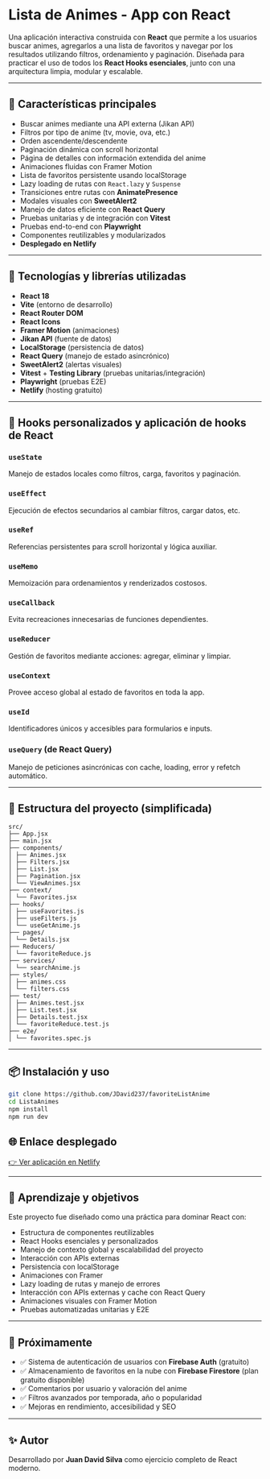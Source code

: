 # Lista de Animes - App con React

Una aplicación interactiva construida con **React** que permite a los usuarios buscar animes, agregarlos a una lista de favoritos y navegar por los resultados utilizando filtros, ordenamiento y paginación. Diseñada para practicar el uso de todos los **React Hooks esenciales**, junto con una arquitectura limpia, modular y escalable.

---

## 🚀 Características principales

* Buscar animes mediante una API externa (Jikan API)
* Filtros por tipo de anime (tv, movie, ova, etc.)
* Orden ascendente/descendente
* Paginación dinámica con scroll horizontal
* Página de detalles con información extendida del anime
* Animaciones fluidas con Framer Motion
* Lista de favoritos persistente usando localStorage
* Lazy loading de rutas con `React.lazy` y `Suspense`
* Transiciones entre rutas con **AnimatePresence**
* Modales visuales con **SweetAlert2**
* Manejo de datos eficiente con **React Query**
* Pruebas unitarias y de integración con **Vitest**
* Pruebas end-to-end con **Playwright**
* Componentes reutilizables y modularizados
* **Desplegado en Netlify**

---

## 🔧 Tecnologías y librerías utilizadas

* **React 18**
* **Vite** (entorno de desarrollo)
* **React Router DOM**
* **React Icons**
* **Framer Motion** (animaciones)
* **Jikan API** (fuente de datos)
* **LocalStorage** (persistencia de datos)
* **React Query** (manejo de estado asincrónico)
* **SweetAlert2** (alertas visuales)
* **Vitest** + **Testing Library** (pruebas unitarias/integración)
* **Playwright** (pruebas E2E)
* **Netlify** (hosting gratuito)

---

## 🧠 Hooks personalizados y aplicación de hooks de React

### `useState`

Manejo de estados locales como filtros, carga, favoritos y paginación.

### `useEffect`

Ejecución de efectos secundarios al cambiar filtros, cargar datos, etc.

### `useRef`

Referencias persistentes para scroll horizontal y lógica auxiliar.

### `useMemo`

Memoización para ordenamientos y renderizados costosos.

### `useCallback`

Evita recreaciones innecesarias de funciones dependientes.

### `useReducer`

Gestión de favoritos mediante acciones: agregar, eliminar y limpiar.

### `useContext`

Provee acceso global al estado de favoritos en toda la app.

### `useId`

Identificadores únicos y accesibles para formularios e inputs.

### `useQuery` (de React Query)

Manejo de peticiones asincrónicas con cache, loading, error y refetch automático.

---

## 📁 Estructura del proyecto (simplificada)

```
src/
├── App.jsx
├── main.jsx
├── components/
│ ├── Animes.jsx
│ ├── Filters.jsx
│ ├── List.jsx
│ ├── Pagination.jsx
│ └── ViewAnimes.jsx
├── context/
│ └── Favorites.jsx
├── hooks/
│ ├── useFavorites.js
│ ├── useFilters.js
│ └── useGetAnime.js
├── pages/
│ └── Details.jsx
├── Reducers/
│ └── favoriteReduce.js
├── services/
│ └── searchAnime.js
├── styles/
│ ├── animes.css
│ └── filters.css
├── test/
│ ├── Animes.test.jsx
│ ├── List.test.jsx
│ ├── Details.test.jsx
│ └── favoriteReduce.test.js
├── e2e/
│ └── favorites.spec.js
```

---

## 📦 Instalación y uso

```bash
git clone https://github.com/JDavid237/favoriteListAnime
cd ListaAnimes
npm install
npm run dev
```


## 🌐 Enlace desplegado

[👉 Ver aplicación en Netlify](https://willowy-cuchufli-9e3359.netlify.app/)

---

## 🎯 Aprendizaje y objetivos

Este proyecto fue diseñado como una práctica para dominar React con:

* Estructura de componentes reutilizables
* React Hooks esenciales y personalizados
* Manejo de contexto global y escalabilidad del proyecto
* Interacción con APIs externas
* Persistencia con localStorage
* Animaciones con Framer 
* Lazy loading de rutas y manejo de errores
* Interacción con APIs externas y cache con React Query
* Animaciones visuales con Framer Motion
* Pruebas automatizadas unitarias y E2E

---

## 🔮 Próximamente

* ✅ Sistema de autenticación de usuarios con **Firebase Auth** (gratuito)
* ✅ Almacenamiento de favoritos en la nube con **Firebase Firestore** (plan gratuito disponible)
* ✅ Comentarios por usuario y valoración del anime
* ✅ Filtros avanzados por temporada, año o popularidad
* ✅ Mejoras en rendimiento, accesibilidad y SEO

---

## ✨ Autor

Desarrollado por **Juan David Silva** como ejercicio completo de React moderno.
